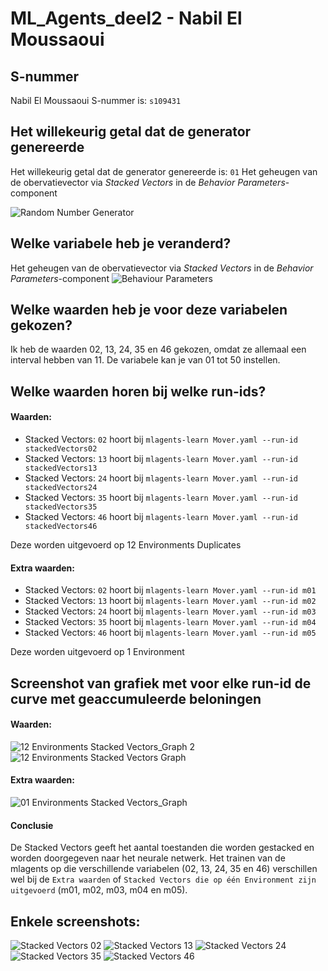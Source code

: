 # ML_Agents_deel2 - Nabil El Moussaoui

## S-nummer
Nabil El Moussaoui
S-nummer is: `s109431`

## Het willekeurig getal dat de generator genereerde
Het willekeurig getal dat de generator genereerde is: `01`
Het geheugen van de obervatievector via _Stacked Vectors_ in de _Behavior Parameters_-component

![Random Number Generator](Images/01.png)

## Welke variabele heb je veranderd?
Het geheugen van de obervatievector via _Stacked Vectors_ in de _Behavior Parameters_-component
![Behaviour Parameters](Images/BehaviourParameters.png)

## Welke waarden heb je voor deze variabelen gekozen?
Ik heb de waarden 02, 13, 24, 35 en 46 gekozen, omdat ze allemaal een interval hebben van 11.
De variabele kan je van 01 tot 50 instellen.

## Welke waarden horen bij welke run-ids?
#### Waarden:
- Stacked Vectors: `02` hoort bij `mlagents-learn Mover.yaml --run-id stackedVectors02`
- Stacked Vectors: `13` hoort bij `mlagents-learn Mover.yaml --run-id stackedVectors13`
- Stacked Vectors: `24` hoort bij `mlagents-learn Mover.yaml --run-id stackedVectors24`
- Stacked Vectors: `35` hoort bij `mlagents-learn Mover.yaml --run-id stackedVectors35`
- Stacked Vectors: `46` hoort bij `mlagents-learn Mover.yaml --run-id stackedVectors46`

Deze worden uitgevoerd op 12 Environments Duplicates

#### Extra waarden:
- Stacked Vectors: `02` hoort bij `mlagents-learn Mover.yaml --run-id m01`
- Stacked Vectors: `13` hoort bij `mlagents-learn Mover.yaml --run-id m02`
- Stacked Vectors: `24` hoort bij `mlagents-learn Mover.yaml --run-id m03`
- Stacked Vectors: `35` hoort bij `mlagents-learn Mover.yaml --run-id m04`
- Stacked Vectors: `46` hoort bij `mlagents-learn Mover.yaml --run-id m05`

Deze worden uitgevoerd op 1 Environment

## Screenshot van grafiek met voor elke run-id de curve met geaccumuleerde beloningen
#### Waarden:
![12 Environments Stacked Vectors_Graph 2](Images/12_Environments_StackedVectors_Graph_2.png)
![12 Environments Stacked Vectors Graph](Images/12_Environments_StackedVectors_Graph.png)

#### Extra waarden:
![01 Environments Stacked Vectors_Graph](Images/01_Environments_StackedVectors_Graph.png)

#### Conclusie
De Stacked Vectors geeft het aantal toestanden die worden gestacked en worden doorgegeven naar het neurale netwerk. Het trainen van de mlagents op die verschillende variabelen (02, 13, 24, 35 en 46) verschillen wel bij de `Extra waarden` of `Stacked Vectors die op één Environment zijn uitgevoerd` (m01, m02, m03, m04 en m05).

## Enkele screenshots:
![Stacked Vectors 02](Images/stackedVector02.png)
![Stacked Vectors 13](Images/stackedVector13.png)
![Stacked Vectors 24](Images/stackedVector24.png)
![Stacked Vectors 35](Images/stackedVector35.png)
![Stacked Vectors 46](Images/stackedVector46.png)


